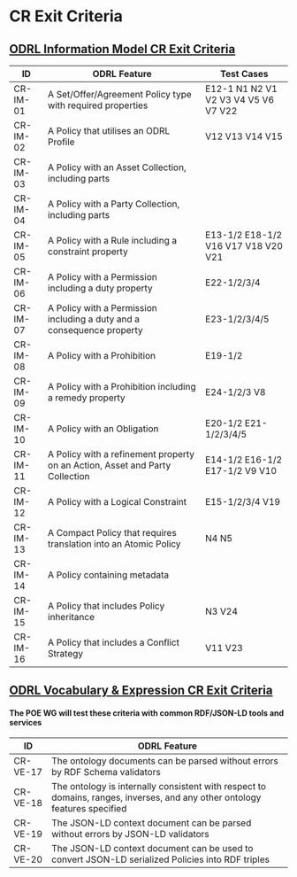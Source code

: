 # CR Exit Criteria

## [ODRL Information Model CR Exit Criteria](https://www.w3.org/TR/2017/CR-odrl-model-20170926/#cr-exit)

| ID | ODRL Feature | Test Cases |
| ---- | ---- | ----  |
| CR-IM-01 | A Set/Offer/Agreement Policy type with required properties | E12-1 N1 N2 V1 V2 V3 V4 V5 V6 V7 V22  |
| CR-IM-02 | A Policy that utilises an ODRL Profile | V12 V13 V14 V15|
| CR-IM-03 | A Policy with an Asset Collection, including parts | |
| CR-IM-04 | A Policy with a Party Collection, including parts |
| CR-IM-05 | A Policy with a Rule including a constraint property | E13-1/2 E18-1/2 V16 V17 V18 V20 V21 |
| CR-IM-06 | A Policy with a Permission including a duty property | E22-1/2/3/4|
| CR-IM-07 | A Policy with a Permission including a duty and a consequence property | E23-1/2/3/4/5|
| CR-IM-08 | A Policy with a Prohibition | E19-1/2|
| CR-IM-09 | A Policy with a Prohibition including a remedy property |E24-1/2/3 V8 |
| CR-IM-10 | A Policy with an Obligation | E20-1/2 E21-1/2/3/4/5 |
| CR-IM-11 | A Policy with a refinement property on an Action, Asset and Party Collection | E14-1/2  E16-1/2 E17-1/2 V9 V10|
| CR-IM-12 | A Policy with a Logical Constraint | E15-1/2/3/4 V19|
| CR-IM-13 | A Compact Policy that requires translation into an Atomic Policy | N4 N5|
| CR-IM-14 | A Policy containing metadata | |
| CR-IM-15 | A Policy that includes Policy inheritance | N3 V24|
| CR-IM-16 | A Policy that includes a Conflict Strategy | V11 V23|

   
## [ODRL Vocabulary & Expression CR Exit Criteria](https://www.w3.org/TR/2017/CR-odrl-vocab-20170926/#cr-exit)
#### The POE WG will test these criteria with common RDF/JSON-LD tools and services 
| ID | ODRL Feature |
| ------ | ------ |
| CR-VE-17 | The ontology documents can be parsed without errors by RDF Schema validators |
| CR-VE-18 | The ontology is internally consistent with respect to domains, ranges, inverses, and any other ontology features specified |
| CR-VE-19 | The JSON-LD context document can be parsed without errors by JSON-LD validators |
| CR-VE-20 | The JSON-LD context document can be used to convert JSON-LD serialized Policies into RDF triples |